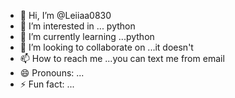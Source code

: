 - 👋 Hi, I’m @Leiiaa0830
- 👀 I’m interested in ... python
- 🌱 I’m currently learning ...python
- 💞️ I’m looking to collaborate on ...it doesn't
- 📫 How to reach me ...you can text me from email
- 😄 Pronouns: ...
- ⚡ Fun fact: ...

<!---
Leiiaa0830/Leiiaa0830 is a ✨ special ✨ repository because its `README.md` (this file) appears on your GitHub profile.
You can click the Preview link to take a look at your changes.
--->
